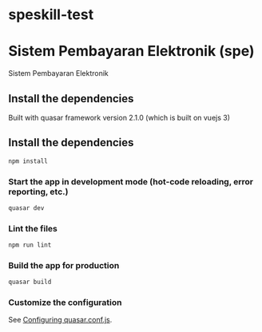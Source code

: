 # speskill-test

# Sistem Pembayaran Elektronik (spe)

Sistem Pembayaran Elektronik

## Install the dependencies

Built with quasar framework version 2.1.0 (which is built on vuejs 3)

## Install the dependencies

```bash
npm install
```

### Start the app in development mode (hot-code reloading, error reporting, etc.)

```bash
quasar dev
```

### Lint the files

```bash
npm run lint
```

### Build the app for production

```bash
quasar build
```

### Customize the configuration

See [Configuring quasar.conf.js](https://v2.quasar.dev/quasar-cli/quasar-conf-js).
